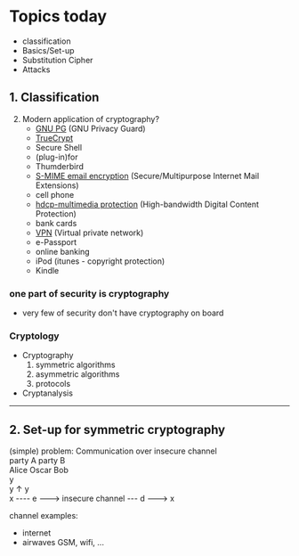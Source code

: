 # Topics today  
- classification  
- Basics/Set-up  
- Substitution Cipher  
- Attacks  

## 1. **Classification**
2. Modern application of cryptography?
	- [GNU PG](https://en.wikipedia.org/wiki/GNU_Privacy_Guard) (GNU Privacy Guard)
	- [TrueCrypt](https://en.wikipedia.org/wiki/TrueCrypt)
	- Secure Shell
	- (plug-in)for
	- Thumderbird
	- [S-MIME email encryption](https://docs.microsoft.com/en-us/exchange/security-and-compliance/smime-exo/smime-exo) (Secure/Multipurpose Internet Mail Extensions)
	- cell phone
	- [hdcp-multimedia protection](https://en.wikipedia.org/wiki/High-bandwidth_Digital_Content_Protection) (High-bandwidth Digital Content Protection)
	- bank cards
	- [VPN](https://en.wikipedia.org/wiki/Virtual_private_network) (Virtual private network)
	- e-Passport
	- online banking
	- iPod (itunes - copyright protection)
	- Kindle

### one part of security is cryptography
* very few of security don't have cryptography on board


### Cryptology
* Cryptography
	1. symmetric algorithms
	2. asymmetric algorithms
	3. protocols
* Cryptanalysis

---

## 2. Set-up for symmetric cryptography  
(simple) problem: Communication over insecure channel  
party A                        			   party B  
Alice                  Oscar     	  		 Bob  
					     y  
			y			 ↑		   y	
  x	---- e --->  insecure channel --- d --->  x  

channel examples:    
- internet  
- airwaves GSM, wifi, ...  






















